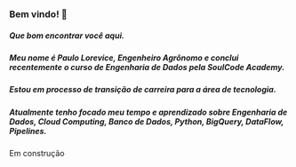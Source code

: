 ### Bem vindo! 👋

##### Que bom encontrar você aqui.
##### Meu nome é Paulo Lorevice, Engenheiro Agrônomo e conclui recentemente o curso de Engenharia de Dados pela SoulCode Academy.
##### Estou em processo de transição de carreira para a área de tecnologia. 
##### Atualmente tenho focado meu tempo e aprendizado sobre Engenharia de Dados, Cloud Computing, Banco de Dados, Python, BigQuery, DataFlow, Pipelines. 

Em construção



<!--
**LoreviceP/LoreviceP** is a ✨ _special_ ✨ repository because its `README.md` (this file) appears on your GitHub profile.

Here are some ideas to get you started:

- 🔭 I’m currently working on ...
- 🌱 I’m currently learning ...
- 👯 I’m looking to collaborate on ...
- 🤔 I’m looking for help with ...
- 💬 Ask me about ...
- 📫 How to reach me: ...
- 😄 Pronouns: ...
- ⚡ Fun fact: ...
-->
